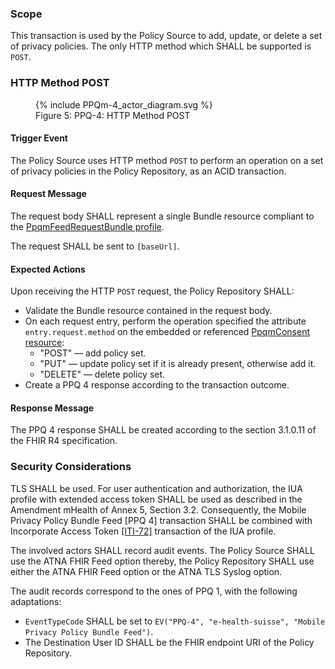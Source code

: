 ### Scope

This transaction is used by the Policy Source to add, update, or delete a set of privacy policies. The only HTTP
method which SHALL be supported is `POST`.

### HTTP Method POST

<figure>
  {% include PPQm-4_actor_diagram.svg %}
  <figcaption>Figure 5: PPQ-4: HTTP Method POST</figcaption>
</figure>

#### Trigger Event

The Policy Source uses HTTP method `POST` to perform an operation on a set of privacy policies in the Policy Repository,
as an ACID transaction.

#### Request Message

The request body SHALL represent a single Bundle resource compliant to the
[PpqmFeedRequestBundle profile](StructureDefinition-PpqmFeedRequestBundle.html).

The request SHALL be sent to `[baseUrl]`.

#### Expected Actions

Upon receiving the HTTP `POST` request, the Policy Repository SHALL:
- Validate the Bundle resource contained in the request body.
- On each request entry, perform the operation specified the attribute `entry.request.method` on the embedded or
referenced [PpqmConsent resource](StructureDefinition-PpqmConsent.html):
  - "POST" — add policy set.
  - "PUT" — update policy set if it is already present, otherwise add it.
  - "DELETE" — delete policy set.
- Create a PPQ 4 response according to the transaction outcome.

#### Response Message

The PPQ 4 response SHALL be created according to the section 3.1.0.11 of the FHIR R4 specification.

### Security Considerations

TLS SHALL be used. For user authentication and authorization, the IUA profile with extended access token SHALL be used
as described in the Amendment mHealth of Annex 5, Section 3.2. Consequently, the Mobile Privacy Policy Bundle Feed
[PPQ 4] transaction SHALL be combined with Incorporate Access Token
[[ITI-72]](https://profiles.ihe.net/ITI/IUA/index.html#372-incorporate-access-token-iti-72) transaction of the IUA
profile.

The involved actors SHALL record audit events. The Policy Source SHALL use the ATNA FHIR Feed option thereby, the
Policy Repository SHALL use either the ATNA FHIR Feed option or the ATNA TLS Syslog option.

The audit records correspond to the ones of PPQ 1, with the following adaptations:
- `EventTypeCode` SHALL be set to `EV("PPQ-4", "e-health-suisse", "Mobile Privacy Policy Bundle Feed")`.
- The Destination User ID SHALL be the FHIR endpoint URI of the Policy Repository.
